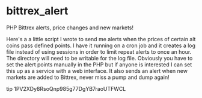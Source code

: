 bittrex_alert
=============

PHP Bittrex alerts, price changes and new markets! 


Here's a a little script I wrote to send me alerts when the prices of certain alt coins pass defined points.  I have it running on a cron job and it creates a log file instead of using sessions in order to limit repeat alerts to once an hour.  The directory will need to be writable for the log file.  Obviously you have to set the alert points manually in the PHP but if anyone is interested I can set this up as a service with a web interface.  It also sends an alert when new markets are added to Bittrex, never miss a pump and dump again!


tip 1PV2XDy8RsoQnp985g77DgYB7raoUTFWCL
